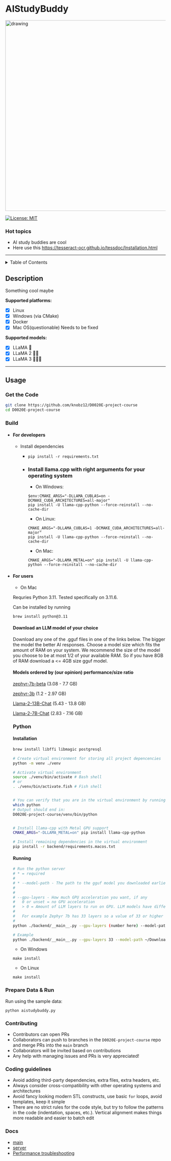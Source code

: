 # AIStudyBuddy

<img src="https://raw.githubusercontent.com/knobz12/D0020E-project-course/main/media/2145c09460c44d609f4293cf7c0a1380.png" alt="drawing" width="600"/>

[![License: MIT](https://img.shields.io/badge/license-MIT-blue.svg)](https://opensource.org/licenses/MIT)

### Hot topics

- AI study buddies are cool
- Here use this https://tesseract-ocr.github.io/tessdoc/Installation.html

----

<details>
  <summary>Table of Contents</summary>
  <ol>
    <li>
      <a href="#description">Description</a>
    </li>
    <li>
      <a href="#usage">Usage</a>
      <ul>
        <li><a href="#get-the-code">Get the Code</a></li>
        <li><a href="#build">Build</a></li>
        <li><a href="#blas-build">BLAS Build</a></li>
        <li><a href="#prepare-data--run">Prepare Data & Run</a></li>
        <li><a href="#memorydisk-requirements">Memory/Disk Requirements</a></li>
        <li><a href="#quantization">Quantization</a></li>
        <li><a href="#interactive-mode">Interactive mode</a></li>
        <li><a href="#constrained-output-with-grammars">Constrained output with grammars</a></li>
        <li><a href="#instruction-mode-with-alpaca">Instruction mode with Alpaca</a></li>
        <li><a href="#using-openllama">Using OpenLLaMA</a></li>
        <li><a href="#using-gpt4all">Using GPT4All</a></li>
        <li><a href="#using-pygmalion-7b--metharme-7b">Using Pygmalion 7B & Metharme 7B</a></li>
        <li><a href="#obtaining-the-facebook-llama-original-model-and-stanford-alpaca-model-data">Obtaining the Facebook LLaMA original model and Stanford Alpaca model data</a></li>
        <li><a href="#verifying-the-model-files">Verifying the model files</a></li>
        <li><a href="#seminal-papers-and-background-on-the-models">Seminal papers and background on the models</a></li>
        <li><a href="#perplexity-measuring-model-quality">Perplexity (measuring model quality)</a></li>
        <li><a href="#android">Android</a></li>
        <li><a href="#docker">Docker</a></li>
      </ul>
    </li>
    <li><a href="#contributing">Contributing</a></li>
    <li><a href="#coding-guidelines">Coding guidelines</a></li>
    <li><a href="#docs">Docs</a></li>
  </ol>
</details>

## Description

Something cool maybe

**Supported platforms:**

- [x] Linux
- [x] Windows (via CMake)
- [x] Docker
- [x] Mac OS(questionable) Needs to be fixed

**Supported models:**

- [X] LLaMA 🦙
- [x] LLaMA 2 🦙🦙
- [x] LLaMA 3 🦙🦙🦙

---

## Usage

### Get the Code

```bash
git clone https://github.com/knobz12/D0020E-project-course
cd D0020E-project-course
```

### Build
- #### For developers
	- Install dependencies

      - ```
        pip install -r requirements.txt
        ```
      - ### Install llama.cpp with right arguments for your operating system
        - On Windows:
        ```
        $env:CMAKE_ARGS="-DLLAMA_CUBLAS=on -DCMAKE_CUDA_ARCHITECTURES=all-major"
        pip install -U llama-cpp-python --force-reinstall --no-cache-dir
        ```
        - On Linux:
        ```
        CMAKE_ARGS="-DLLAMA_CUBLAS=1 -DCMAKE_CUDA_ARCHITECTURES=all-major"
        pip install -U llama-cpp-python --force-reinstall --no-cache-dir
        ```
        - On Mac:
        ```
        CMAKE_ARGS="-DLLAMA_METAL=on" pip install -U llama-cpp-python --force-reinstall --no-cache-dir
        ```

- #### For users
	- On Mac

  Requries Python 3.11. Tested specifically on 3.11.6.

  Can be installed by running

  ```bash
  brew install python@3.11
  ```

  #### Download an LLM model of your choice
  Download any one of the .gguf files in one of the links below. The bigger the model the better AI responses.
  Choose a model size which fits the amount of RAM on your system. We recommend the size of the model you choose to be at most 
  1/2 of your available RAM. So if you have 8GB of RAM download a <= 4GB size gguf model.

  #### Models ordered by (our opinion) performance/size ratio
  [zephyr-7b-beta](https://huggingface.co/TheBloke/zephyr-7B-beta-GGUF/tree/main) (3.08 - 7.7 GB)

  [zephyr-3b](https://huggingface.co/TheBloke/stablelm-zephyr-3b-GGUF/tree/main) (1.2 - 2.97 GB)

  [Llama-2-13B-Chat](https://huggingface.co/TheBloke/Llama-2-13B-chat-GGUF/tree/main) (5.43 - 13.8 GB)

  [Llama-2-7B-Chat](https://huggingface.co/TheBloke/Llama-2-7B-Chat-GGUF/tree/main) (2.83 - 7.16 GB) 


  ### Python
  #### Installation 
  ```bash
  brew install libffi libmagic postgresql

  # Create virtual environment for storing all project depencencies
  python -m venv ./venv

  # Activate virtual environment
  source ./venv/bin/activate # Bash shell
  # or
  . ./venv/bin/activate.fish # Fish shell


  # You can verify that you are in the virtual environment by running:
  which python
  # Output should end in:
  D0020E-project-course/venv/bin/python


  # Install llama-cpp with Metal GPU support
  CMAKE_ARGS="-DLLAMA_METAL=on" pip install llama-cpp-python

  # Install remaining dependencies in the virtual environment
  pip install -r backend/requirements.macos.txt
	```

  #### Running
  ``` bash
  # Run the python server
  # * = required
  #
  # * --model-path - The path to the gguf model you downloaded earlier
  #
  #
  # --gpu-layers - How much GPU acceleration you want, if any
  #   0 or unset = no GPU acceleration
  #   > 0 = Amount of LLM layers to run on GPU. LLM models have different total layers.
  #
  #   For example Zephyr 7b has 33 layers so a value of 33 or higher will use max GPU acceleration. 
  #
  python ./backend/__main__.py --gpu-layers (number here) --model-path (path to model)

  # Example
  python ./backend/__main__.py --gpu-layers 33 --model-path ~/Downloads/zephyr-7b-beta.Q6_K.gguf
	```
	- On Windows
	```
	make install
	```
  
	- On Linux
	```
	make install
	```

### Prepare Data & Run

Run using the sample data:

```
python aistudybuddy.py
```

### Contributing
- Contributors can open PRs
- Collaborators can push to branches in the `D0020E-project-course` repo and merge PRs into the `main` branch
- Collaborators will be invited based on contributions
- Any help with managing issues and PRs is very appreciated!
### Coding guidelines

- Avoid adding third-party dependencies, extra files, extra headers, etc.
- Always consider cross-compatibility with other operating systems and architectures
- Avoid fancy looking modern STL constructs, use basic `for` loops, avoid templates, keep it simple
- There are no strict rules for the code style, but try to follow the patterns in the code (indentation, spaces, etc.). Vertical alignment makes things more readable and easier to batch edit
### Docs

- [main](./website//README.md)
- [server](./backend/webserver/README.md)
- [Performance troubleshooting](./docs/token_generation_performance_tips.md)
